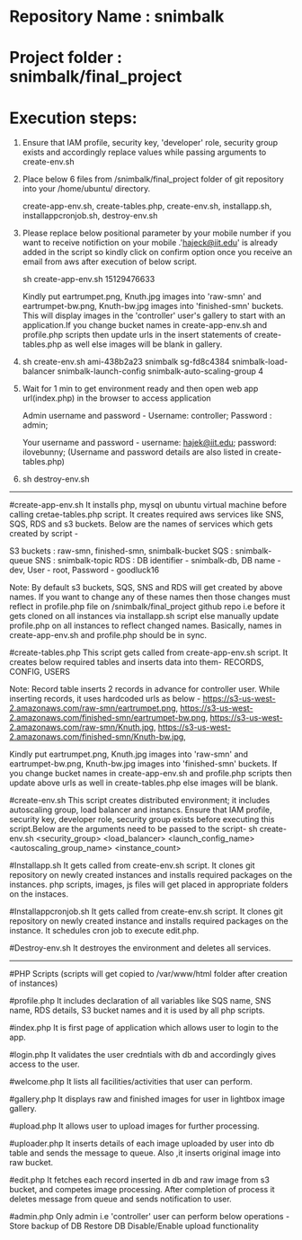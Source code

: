 # Repository Name : snimbalk
# Project folder : snimbalk/final_project
# Execution steps: 

1. Ensure that IAM profile, security key, 'developer' role, security group exists and accordingly replace values while passing arguments to create-env.sh

2. Place below 6 files from /snimbalk/final_project folder of git repository into your /home/ubuntu/ directory.
	
	create-app-env.sh, create-tables.php, create-env.sh, installapp.sh, installappcronjob.sh, destroy-env.sh

3. Please replace below positional parameter by your mobile number if you want to receive notifiction on your mobile .'hajeck@iit.edu' is already added in the script so kindly click on confirm option once you receive an email from aws after execution of below script.
	
	sh create-app-env.sh 15129476633 

	Kindly put eartrumpet.png, Knuth.jpg images into 'raw-smn' and eartrumpet-bw.png, Knuth-bw.jpg images into 'finished-smn' buckets. This will display images in the 'controller' user's gallery to start with an application.If you change bucket names in create-app-env.sh and profile.php scripts then update urls in the insert statements of create-tables.php as well else images will be blank in gallery.

4. sh create-env.sh ami-438b2a23 snimbalk sg-fd8c4384 snimbalk-load-balancer snimbalk-launch-config snimbalk-auto-scaling-group 4

5. Wait for 1 min to get environment ready and then open web app url(index.php) in the browser to access application

	Admin username and password -
	Username: controller;
	Password : admin;
	
	Your username and password -
	username: hajek@iit.edu;
	password: ilovebunny;
	(Username and password details are also listed in create-tables.php)
6. sh destroy-env.sh
---------------------------------------------------------------------------------------------------------------------------------

#create-app-env.sh 
It installs php, mysql on ubuntu virtual machine before calling cretae-tables.php script.
It creates required aws services like SNS, SQS, RDS and s3 buckets. Below are the names of services which gets created by script -

S3 buckets : raw-smn, finished-smn, snimbalk-bucket
SQS : snimbalk-queue
SNS :  snimbalk-topic 
RDS : DB identifier - snimbalk-db, DB name - dev, User - root, Password - goodluck16

Note: By default s3 buckets, SQS, SNS and RDS will get created by above names. If you want to change any of these names then those changes must reflect in profile.php file on /snimbalk/final_project github repo i.e before it gets cloned on all instances via installapp.sh script else manually update profile.php on all instances to reflect changed names. Basically, names in create-app-env.sh and profile.php should be in sync.

#create-tables.php 
This script gets called from create-app-env.sh script. It creates below required tables and inserts data into them-
RECORDS, CONFIG, USERS

Note: Record table inserts 2 records in advance for controller user. While inserting records, it uses hardcoded urls as below - 
https://s3-us-west-2.amazonaws.com/raw-smn/eartrumpet.png,
https://s3-us-west-2.amazonaws.com/finished-smn/eartrumpet-bw.png,
https://s3-us-west-2.amazonaws.com/raw-smn/Knuth.jpg,
https://s3-us-west-2.amazonaws.com/finished-smn/Knuth-bw.jpg,

Kindly put eartrumpet.png, Knuth.jpg images into 'raw-smn' and eartrumpet-bw.png, Knuth-bw.jpg images into 'finished-smn' buckets.
If you change bucket names in create-app-env.sh and profile.php scripts then update above urls as well in create-tables.php else images will be blank.

#create-env.sh
This script creates distributed environment; it includes autoscaling group, load balancer and instancs. Ensure that IAM profile, security key, developer role, security group exists before executing this script.Below are the arguments need to be passed to the script-
sh create-env.sh <IAM> <key> <security_group> <load_balancer> <launch_config_name> <autoscaling_group_name> <instance_count>

#Installapp.sh 
It gets called from create-env.sh script. It clones git repository on newly created instances and installs required packages on the instances. php scripts, images, js files will get placed in appropriate folders on the instaces.

#Installappcronjob.sh 
It gets called from create-env.sh script. It clones git repository on newly created instance and installs required packages on the instance. It schedules cron job to execute edit.php.

#Destroy-env.sh 
It destroyes the environment and deletes all services.

-------------------------------------------------------------------------------------------------

#PHP Scripts (scripts will get copied to /var/www/html folder after creation of instances)

#profile.php
It includes declaration of all variables like SQS name, SNS name, RDS details, S3 bucket names and it is used by all php scripts.

#index.php
It is first page of application which allows user to login to the app.

#login.php
It validates the user credntials with db and accordingly gives access to the user.

#welcome.php
It lists all facilities/activities that user can perform.

#gallery.php
It displays raw and finished images for user in lightbox image gallery.

#upload.php
It allows user to upload images for further processing.

#uploader.php
It inserts details of each image uploaded by user into db table and sends the message to queue. Also ,it inserts original image into raw bucket.

#edit.php
It fetches each record inserted in db and raw image from s3 bucket, and competes image processing. After completion of process it deletes message from queue and sends notification to user.

#admin.php
Only admin i.e 'controller' user can perform below operations -
Store backup of DB
Restore DB
Disable/Enable upload functionality

